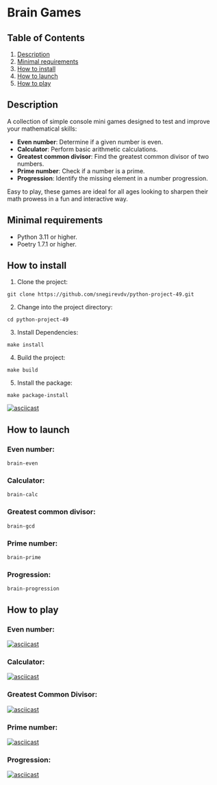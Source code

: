# Brain Games
## Table of Contents
1. [Description](#description)
2. [Minimal requirements](#minimal-requirements)
3. [How to install](#how-to-install)
4. [How to launch](#how-to-launch)
5. [How to play](#how-to-play)
## Description
A collection of simple console mini games designed to test and improve your mathematical skills:
- **Even number**: Determine if a given number is even.
- **Calculator**: Perform basic arithmetic calculations.
- **Greatest common divisor**: Find the greatest common divisor of two numbers.
- **Prime number**: Check if a number is a prime.
- **Progression**: Identify the missing element in a number progression.

Easy to play, these games are ideal for all ages looking to sharpen their math prowess in a fun and interactive way.
## Minimal requirements
- Python 3.11 or higher.
- Poetry 1.7.1 or higher.
## How to install
1. Clone the project:
```Shell
git clone https://github.com/snegirevdv/python-project-49.git
```
2. Change into the project directory:
```Shell
cd python-project-49
```
3. Install Dependencies:
```Shell
make install
```
4. Build the project:
```Shell
make build
```
5. Install the package:
```Shell
make package-install
```
[![asciicast](https://asciinema.org/a/NgscvFGlFFd10SLUADsYPuytu.svg)](https://asciinema.org/a/NgscvFGlFFd10SLUADsYPuytu)
## How to launch
### Even number:
```Shell
brain-even
```
### Calculator:
```Shell
brain-calc
```
### Greatest common divisor:
```Shell
brain-gcd
```
### Prime number:
```Shell
brain-prime
```
### Progression:
```Shell
brain-progression
```
## How to play
### Even number:
[![asciicast](https://asciinema.org/a/SAB4cgOmgrK19xU2JVG9JTMq9.svg)](https://asciinema.org/a/SAB4cgOmgrK19xU2JVG9JTMq9)
### Calculator:
[![asciicast](https://asciinema.org/a/QeKRoWSHrg2qdsIk1uzgBcMeJ.svg)](https://asciinema.org/a/QeKRoWSHrg2qdsIk1uzgBcMeJ)
### Greatest Common Divisor:
[![asciicast](https://asciinema.org/a/KEFtpxG4WM2RAVAnm44lsva3W.svg)](https://asciinema.org/a/KEFtpxG4WM2RAVAnm44lsva3W)
### Prime number:
[![asciicast](https://asciinema.org/a/IUO1aoRUKcc3Pdqf1xWeOlA8j.svg)](https://asciinema.org/a/IUO1aoRUKcc3Pdqf1xWeOlA8j)
### Progression:
[![asciicast](https://asciinema.org/a/iEAYB9N0TvTeorwTbZYZfm3Lw.svg)](https://asciinema.org/a/iEAYB9N0TvTeorwTbZYZfm3Lw)
